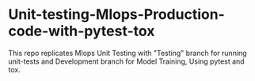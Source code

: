 # Unit-testing-Mlops-Production-code-with-pytest-tox
This repo replicates Mlops Unit Testing with "Testing" branch for running unit-tests and Development branch for Model Training, Using pytest and tox.



